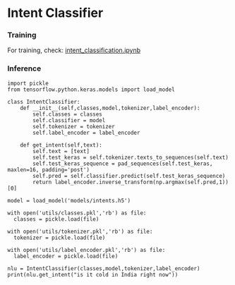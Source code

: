 # Intent Classifier

### Training
For training, check: [intent_classification.ipynb](https://github.com/horizons-ml/intent-classifier/blob/main/intent_classification.ipynb)

### Inference
```
import pickle
from tensorflow.python.keras.models import load_model

class IntentClassifier:
    def __init__(self,classes,model,tokenizer,label_encoder):
        self.classes = classes
        self.classifier = model
        self.tokenizer = tokenizer
        self.label_encoder = label_encoder

    def get_intent(self,text):
        self.text = [text]
        self.test_keras = self.tokenizer.texts_to_sequences(self.text)
        self.test_keras_sequence = pad_sequences(self.test_keras, maxlen=16, padding='post')
        self.pred = self.classifier.predict(self.test_keras_sequence)
        return label_encoder.inverse_transform(np.argmax(self.pred,1))[0]
 
model = load_model('models/intents.h5')

with open('utils/classes.pkl','rb') as file:
  classes = pickle.load(file)

with open('utils/tokenizer.pkl','rb') as file:
  tokenizer = pickle.load(file)

with open('utils/label_encoder.pkl','rb') as file:
  label_encoder = pickle.load(file)
  
nlu = IntentClassifier(classes,model,tokenizer,label_encoder)
print(nlu.get_intent("is it cold in India right now"))
```
